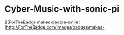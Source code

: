 # Cyber-Music-with-sonic-pi
[![ForTheBadge makes-people-smile](http://ForTheBadge.com/images/badges/makes-